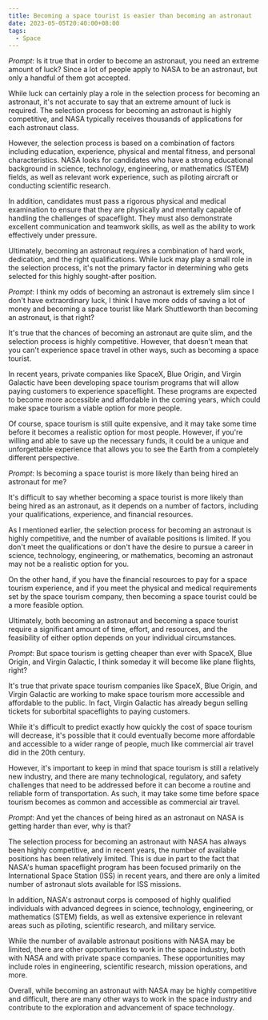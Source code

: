```yaml
---
title: Becoming a space tourist is easier than becoming an astronaut
date: 2023-05-05T20:40:00+08:00
tags:
  - Space
---
```

_Prompt_: 
Is it true that in order to become an astronaut, you need an extreme amount of luck? Since a lot of people apply to NASA to be an astronaut, but only a handful of them got accepted.

While luck can certainly play a role in the selection process for becoming an astronaut, it's not accurate to say that an extreme amount of luck is required. The selection process for becoming an astronaut is highly competitive, and NASA typically receives thousands of applications for each astronaut class.

However, the selection process is based on a combination of factors including education, experience, physical and mental fitness, and personal characteristics. NASA looks for candidates who have a strong educational background in science, technology, engineering, or mathematics (STEM) fields, as well as relevant work experience, such as piloting aircraft or conducting scientific research.

In addition, candidates must pass a rigorous physical and medical examination to ensure that they are physically and mentally capable of handling the challenges of spaceflight. They must also demonstrate excellent communication and teamwork skills, as well as the ability to work effectively under pressure.

Ultimately, becoming an astronaut requires a combination of hard work, dedication, and the right qualifications. While luck may play a small role in the selection process, it's not the primary factor in determining who gets selected for this highly sought-after position.

_Prompt_: 
I think my odds of becoming an astronaut is extremely slim since I don't have extraordinary luck, I think I have more odds of saving a lot of money and becoming a space tourist like Mark Shuttleworth than becoming an astronaut, is that right?

It's true that the chances of becoming an astronaut are quite slim, and the selection process is highly competitive. However, that doesn't mean that you can't experience space travel in other ways, such as becoming a space tourist.

In recent years, private companies like SpaceX, Blue Origin, and Virgin Galactic have been developing space tourism programs that will allow paying customers to experience spaceflight. These programs are expected to become more accessible and affordable in the coming years, which could make space tourism a viable option for more people.

Of course, space tourism is still quite expensive, and it may take some time before it becomes a realistic option for most people. However, if you're willing and able to save up the necessary funds, it could be a unique and unforgettable experience that allows you to see the Earth from a completely different perspective.

_Prompt_: 
Is becoming a space tourist is more likely than being hired an astronaut for me?

It's difficult to say whether becoming a space tourist is more likely than being hired as an astronaut, as it depends on a number of factors, including your qualifications, experience, and financial resources.

As I mentioned earlier, the selection process for becoming an astronaut is highly competitive, and the number of available positions is limited. If you don't meet the qualifications or don't have the desire to pursue a career in science, technology, engineering, or mathematics, becoming an astronaut may not be a realistic option for you.

On the other hand, if you have the financial resources to pay for a space tourism experience, and if you meet the physical and medical requirements set by the space tourism company, then becoming a space tourist could be a more feasible option.

Ultimately, both becoming an astronaut and becoming a space tourist require a significant amount of time, effort, and resources, and the feasibility of either option depends on your individual circumstances.

_Prompt_: 
But space tourism is getting cheaper than ever with SpaceX, Blue Origin, and Virgin Galactic, I think someday it will become like plane flights, right?

It's true that private space tourism companies like SpaceX, Blue Origin, and Virgin Galactic are working to make space tourism more accessible and affordable to the public. In fact, Virgin Galactic has already begun selling tickets for suborbital spaceflights to paying customers.

While it's difficult to predict exactly how quickly the cost of space tourism will decrease, it's possible that it could eventually become more affordable and accessible to a wider range of people, much like commercial air travel did in the 20th century.

However, it's important to keep in mind that space tourism is still a relatively new industry, and there are many technological, regulatory, and safety challenges that need to be addressed before it can become a routine and reliable form of transportation. As such, it may take some time before space tourism becomes as common and accessible as commercial air travel.

_Prompt_: 
And yet the chances of being hired as an astronaut on NASA is getting harder than ever, why is that?

The selection process for becoming an astronaut with NASA has always been highly competitive, and in recent years, the number of available positions has been relatively limited. This is due in part to the fact that NASA's human spaceflight program has been focused primarily on the International Space Station (ISS) in recent years, and there are only a limited number of astronaut slots available for ISS missions.

In addition, NASA's astronaut corps is composed of highly qualified individuals with advanced degrees in science, technology, engineering, or mathematics (STEM) fields, as well as extensive experience in relevant areas such as piloting, scientific research, and military service.

While the number of available astronaut positions with NASA may be limited, there are other opportunities to work in the space industry, both with NASA and with private space companies. These opportunities may include roles in engineering, scientific research, mission operations, and more.

Overall, while becoming an astronaut with NASA may be highly competitive and difficult, there are many other ways to work in the space industry and contribute to the exploration and advancement of space technology.